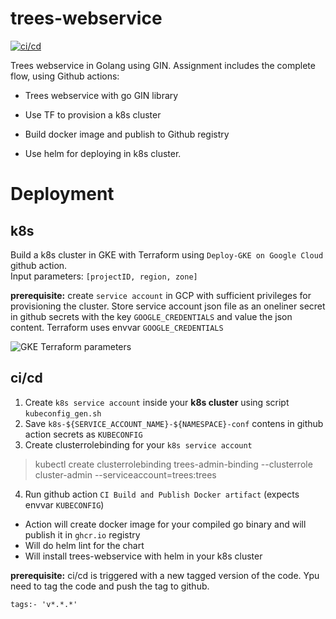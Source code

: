 
# trees-webservice

  

[![ci/cd](https://github.com/basigabri/trees/actions/workflows/build-docker-image-and-helm-deploy.yaml/badge.svg)](https://github.com/basigabri/trees/actions/workflows/build-docker-image-and-helm-deploy.yaml)

  
  

Trees webservice in Golang using GIN. Assignment includes the complete flow, using Github actions:

* Trees webservice with go GIN library

* Use TF to provision a k8s cluster

* Build docker image and publish to Github registry

* Use helm for deploying in k8s cluster.

# Deployment

## k8s

Build a k8s cluster in GKE with Terraform using `Deploy-GKE on Google Cloud` github action.  
Input parameters: `[projectID, region, zone]`

**prerequisite:** create `service account` in GCP with sufficient privileges for provisioning the cluster. Store service account json file as an oneliner secret in github secrets with the key `GOOGLE_CREDENTIALS` and value the json content.
Terraform uses envvar `GOOGLE_CREDENTIALS`

![GKE Terraform parameters](https://user-images.githubusercontent.com/3331026/164222614-50d89e01-6a5f-40ed-b456-a3de7fb768e6.png)

## ci/cd

 1. Create `k8s service account` inside your **k8s cluster** using script `kubeconfig_gen.sh`
 2. Save `k8s-${SERVICE_ACCOUNT_NAME}-${NAMESPACE}-conf` contens in github action secrets as `KUBECONFIG`
 3. Create clusterrolebinding for your `k8s service account`
 > kubectl create clusterrolebinding trees-admin-binding --clusterrole cluster-admin --serviceaccount=trees:trees
 4.  Run github action `CI Build and Publish Docker artifact` (expects envvar `KUBECONFIG`)
* Action will create docker image for your compiled go binary and will publish it in `ghcr.io` registry
* Will do helm lint for the chart
* Will install trees-webservice with helm in your k8s cluster


**prerequisite:** ci/cd is triggered with a new tagged version of the code. Ypu need to tag the code and push the tag to github.

    tags:- 'v*.*.*'



